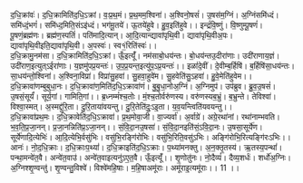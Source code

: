 

  
द॒धि॒क्रांवः॑। द॒धि॒क्रामिति॑द॒धि॒ऽक्रां। वः॒प्र॒थ॒मं। प्र॒थ॒मम॒श्विना॑। अ॒श्विनो॒षसं॑। उ॒षस॑म॒ग्निं। अ॒ग्निंसमि॑ध्दं। समि॑ध्दं॒भगं॑। समि॑ध्द॒मिति॒संऽइ॑ध्दं। भग॑मू॒तये॑। ऊ॒तये॑हुवे। हु॒व॒इति॑हुवे।। इन्द्रं॑वि॒ष्णुं। वि॒ष्णुम्पू॒षणं॑। पू॒षणं॒ब्रह्म॑णः। ब्रह्म॑ण॒स्पतिं॑। पति॑मादि॒त्यान्। आ॒दि॒त्यान्द्यावा॑पृथि॒वी। द्यावा॑पृथि॒वीअ॒पः। द्यावा॑पृथि॒वीइति॒द्यावा॑पृथि॒वी। अ॒पस्वः॑। स्व१॒॑रिति॑स्वः॑।।  
द॒धि॒क्रामु॒नम॑सा। द॒धि॒क्रामिति॑द॒धि॒ऽक्रां। ऊँ॒इत्यूँ॑। नम॑साबो॒धय॑न्तः। बो॒धय॑न्तउ॒दीरा॑णाः। उदी॑राणाय॒ज्ञं। उदी॑राण॒इत्युत्ऽईरा॑णाः। य॒ज्ञमु॑पप्र॒यन्तः॑। उ॒प॒प्र॒यन्त॒इत्यु॑प॒ऽप्र॒यन्तः॑।। इळां॑दे॒वीं। दे॒वीम्ब॒र्हिषि॑। ब॒र्हिषि॑सा॒धय॑न्तः। सा॒धय॑न्तो॒श्विना॑। अ॒श्विना॒विप्रा॑। विप्रा॑सु॒हवा॑। सु॒हवा॒हुवे॑म। सु॒हवेति॑सु॒ऽहवा॑। हु॒वे॒मेति॑हुवेम।।  
द॒धि॒क्रावा॑णम्बुबुधा॒नः। द॒धि॒क्रावा॑ण॒मिति॑द॒धि॒ऽक्रावा॑णं। बु॒बु॒धा॒नोअ॒ग्निं। अ॒ग्निमुप॑। उप॑ब्रुव। ब्रु॒व॒उ॒षसं॑। उ॒षसं॒सूर्यं॑। सूर्य॒गां। गामिति॒गां।। ब्र॒ध्नम्मं॑श्च॒तोः। मं॒श्च॒तोर्वरु॑णस्य। वरु॑णस्यब॒भ्रुं। ब॒भ्रुन्ते। तेविश्वा॑। विश्वा॒स्मत्। अ॒स्मद्दु॑रि॒ता। दु॒रि॒ताया॑वयन्तु। दु॒रि॒तेति॑दुः॒ऽइ॒ता। य॒व॒यन्त्विति॑यवयन्तु।।  
द॒धि॒क्रावा॑प्रथ॒मः। द॒धि॒क्रावेति॑द॒धि॒ऽक्रावा॑। प्र॒थ॒मोवा॒जी। वा॒ज्यर्वा॑। अ॒र्वाग्रे॑। अग्रे॒रथा॑नां। रथा॑नाम्भवति। भ॒व॒ति॒प्र॒जा॒नन्। प्र॒जा॒नन्निति॑प्र॒ऽजा॒नन्।। सं॒वि॒दा॒नउ॒षसा॑। सं॒वि॒दा॒नइति॑सं॒ऽवि॒दा॒नः। उ॒षसा॒सूर्ये॑ण। सूर्ये॑णादि॒त्येभिः॑। आ॒दि॒त्येभि॒र्वसु॑भिः। वसु॑भि॒रङ्गि॑रोभिः। वसु॑भि॒रिति॒वसु॑ऽभिः। अङ्गि॑रोभि॒रित्यङ्गि॑रःऽभिः।।  
आनः॑। नो॒द॒धि॒क्राः। द॒धि॒क्राःप॒थ्यां॑। द॒धि॒क्राइति॑द॒धि॒ऽक्राः। प॒थ्या॑मनक्तु। अ॒न॒क्तृ॒तस्य॑। ऋ॒तस्य॒पन्थां॑। पन्था॒मन्वे॑त॒वै। अन्वे॑त॒वाउ॑। अन्वे॑त॒वाइत्यनु॑ऽए॒त॒वै। ऊँ॒इत्यूँ॑।। शृ॒णोतु॑नः। नो॒दैव्यं॑। दैव्य॒शर्धः॑। शर्धो॑अ॒ग्निः। अ॒ग्निश्शृ॒ण्वन्तु॑। शृ॒ण्वन्तु॒विश्वे॑। विश्वे॑महि॒षाः। म॒हि॒षाअमू॑राः। अमू॑राइ॒त्यमू॑राः।। 11 ।।  
